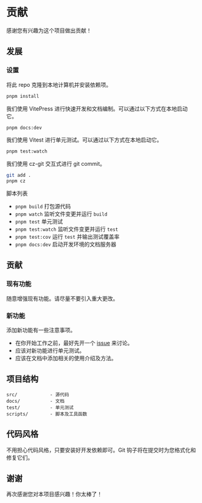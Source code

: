 # 贡献

感谢您有兴趣为这个项目做出贡献！

## 发展

### 设置

将此 repo 克隆到本地计算机并安装依赖项。

```bash
pnpm install
```

我们使用 VitePress 进行快速开发和文档编制。可以通过以下方式在本地启动它。

```bash
pnpm docs:dev
```

我们使用 Vitest 进行单元测试。可以通过以下方式在本地启动它。

```bash
pnpm test:watch
```

我们使用 cz-git 交互式进行 git commit。

```bash
git add .
pnpm cz
```

脚本列表

- `pnpm build` 打包源代码
- `pnpm watch` 监听文件变更并运行 `build`
- `pnpm test` 单元测试
- `pnpm test:watch` 监听文件变更并运行 `test`
- `pnpm test:cov` 运行 `test` 并输出测试覆盖率
- `pnpm docs:dev` 启动开发环境的文档服务器

## 贡献

### 现有功能

随意增强现有功能。请尽量不要引入重大更改。

### 新功能

添加新功能有一些注意事项。

- 在你开始工作之前，最好先开一个 [issue](https://github.com/zjx0905/axios-miniprogram/issues) 来讨论。
- 应该对新功能进行单元测试。
- 应该在文档中添加相关的使用介绍及方法。

## 项目结构

```
src/            - 源代码
docs/           - 文档
test/           - 单元测试
scripts/        - 脚本及工具函数
```

## 代码风格

不用担心代码风格，只要安装好开发依赖即可。Git 钩子将在提交时为您格式化和修复它们。

## 谢谢

再次感谢您对本项目感兴趣！你太棒了！
